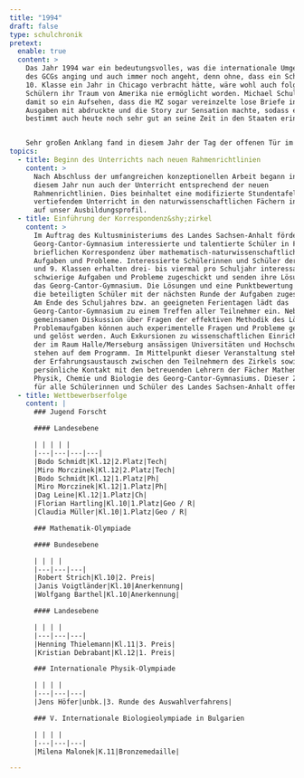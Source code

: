```yaml
---
title: "1994"
draft: false
type: schulchronik
pretext:
  enable: true
  content: >
    Das Jahr 1994 war ein bedeutungsvolles, was die internationale Umgebung
    des GCGs anging und auch immer noch angeht, denn ohne, dass ein Schüler der
    10. Klasse ein Jahr in Chicago verbracht hätte, wäre wohl auch folgenden
    Schülern ihr Traum von Amerika nie ermöglicht worden. Michael Schultz erregte
    damit so ein Aufsehen, dass die MZ sogar vereinzelte lose Briefe in einigen
    Ausgaben mit abdruckte und die Story zur Sensation machte, sodass er sich
    bestimmt auch heute noch sehr gut an seine Zeit in den Staaten erinnern kann.


    Sehr großen Anklang fand in diesem Jahr der Tag der offenen Tür im November, bei dem sich Eltern und Schüler der zukünftigen fünften Klassen informieren und anmelden konnten. Dabei beeindruckten vor allem die technische Ausstattung und Belege über zahlreiche Preise in Schülerwettbewerben.
topics:
  - title: Beginn des Unterrichts nach neuen Rahmenrichtlinien
    content: >
      Nach Abschluss der umfangreichen konzeptionellen Arbeit begann in
      diesem Jahr nun auch der Unterricht entsprechend der neuen
      Rahmenrichtlinien. Dies beinhaltet eine modifizierte Stundentafel mit
      vertiefendem Unterricht in den naturwissenschaftlichen Fächern in Bezug
      auf unser Ausbildungsprofil.
  - title: Einführung der Korrespondenz&shy;zirkel
    content: >
      Im Auftrag des Kultusministeriums des Landes Sachsen-Anhalt fördert das
      Georg-Cantor-Gymnasium interessierte und talentierte Schüler in Form einer
      brieflichen Korrespondenz über mathematisch-naturwissenschaftliche
      Aufgaben und Probleme. Interessierte Schülerinnen und Schüler der 7., 8.
      und 9. Klassen erhalten drei- bis viermal pro Schuljahr interessante und
      schwierige Aufgaben und Probleme zugeschickt und senden ihre Lösungen an
      das Georg-Cantor-Gymnasium. Die Lösungen und eine Punktbewertung erhalten
      die beteiligten Schüler mit der nächsten Runde der Aufgaben zugeschickt.
      Am Ende des Schuljahres bzw. an geeigneten Ferientagen lädt das
      Georg-Cantor-Gymnasium zu einem Treffen aller Teilnehmer ein. Neben der
      gemeinsamen Diskussion über Fragen der effektiven Methodik des Lösens von
      Problemaufgaben können auch experimentelle Fragen und Probleme gestellt
      und gelöst werden. Auch Exkursionen zu wissenschaftlichen Einrichtungen
      der im Raum Halle/Merseburg ansässigen Universitäten und Hochschulen
      stehen auf dem Programm. Im Mittelpunkt dieser Veranstaltung steht jedoch
      der Erfahrungsaustausch zwischen den Teilnehmern des Zirkels sowie der
      persönliche Kontakt mit den betreuenden Lehrern der Fächer Mathematik,
      Physik, Chemie und Biologie des Georg-Cantor-Gymnasiums. Dieser Zirkel ist
      für alle Schülerinnen und Schüler des Landes Sachsen-Anhalt offen.
  - title: Wettbewerbserfolge
    content: |
      ### Jugend Forscht

      #### Landesebene

      | | | | |
      |---|---|---|---|
      |Bodo Schmidt|Kl.12|2.Platz|Tech|
      |Miro Morczinek|Kl.12|2.Platz|Tech|
      |Bodo Schmidt|Kl.12|1.Platz|Ph|
      |Miro Morczinek|Kl.12|1.Platz|Ph|
      |Dag Leine|Kl.12|1.Platz|Ch|
      |Florian Hartling|Kl.10|1.Platz|Geo / R|
      |Claudia Müller|Kl.10|1.Platz|Geo / R|

      ### Mathematik-Olympiade

      #### Bundesebene

      | | | |
      |---|---|---|
      |Robert Strich|Kl.10|2. Preis|
      |Janis Voigtländer|Kl.10|Anerkennung|
      |Wolfgang Barthel|Kl.10|Anerkennung|

      #### Landesebene

      | | | |
      |---|---|---|
      |Henning Thielemann|Kl.11|3. Preis|
      |Kristian Debrabant|Kl.12|1. Preis|

      ### Internationale Physik-Olympiade

      | | | |
      |---|---|---|
      |Jens Höfer|unbk.|3. Runde des Auswahlverfahrens|

      ### V. Internationale Biologieolympiade in Bulgarien

      | | | |
      |---|---|---|
      |Milena Malonek|K.11|Bronzemedaille|

---
```




